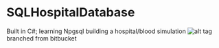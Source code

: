 # SQLHospitalDatabase
Built in C#; learning Npgsql building a hospital/blood simulation
![alt tag](https://raw.githubusercontent.com/austings/SQLHospitalDatabase/preview1.png)
branched from bitbucket
